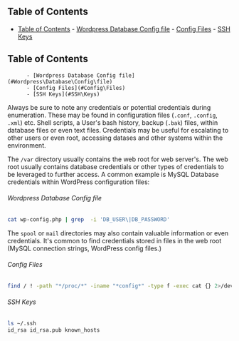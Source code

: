 ## Table of Contents

  - [Table of Contents](#Table\of\Contents)
          - [Wordpress Database Config file](#Wordpress\Database\Config\file)
          - [Config Files](#Config\Files)
          - [SSH Keys](#SSH\Keys)

## Table of Contents

          - [Wordpress Database Config file](#Wordpress\Database\Config\file)
          - [Config Files](#Config\Files)
          - [SSH Keys](#SSH\Keys)

Always be sure to note any credentials or potential credentials during enumeration. These may be found in configuration files (`.conf`, `.config`, `.xml`) etc. Shell scripts, a User's bash history, backup (`.bak`) files, within database files or even text files. Credentials may be useful for escalating to other users or even root, accessing datases and other systems within the environment. 


The `/var` directory usually contains the web root for web server's. The web root usually contains database credentials or other types of credentials to be leveraged to further access. A common example is MySQL Database credentials within WordPress configuration files:
###### Wordpress Database Config file
```bash
cat wp-config.php | grep  -i 'DB_USER\|DB_PASSWORD'
```

The `spool` or `mail` directories may also contain valuable information or even credentials. It's common to find credentials stored in files in the web root (MySQL connection strings, WordPress config files.)
###### Config Files
```bash
find / ! -path "*/proc/*" -iname "*config*" -type f -exec cat {} 2>/dev/null
```

###### SSH Keys
```bash
ls ~/.ssh
id_rsa id_rsa.pub known_hosts
```


